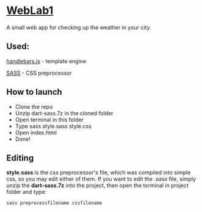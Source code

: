 # [WebLab1](https://winterblant.github.io/WebLab1/)
A small web app for checking up the weather in your city.

## Used:
[handlebars.js](https://handlebars-draft.knappi.org/) - template engine

[SASS](https://sass-lang.com/) - CSS preprocessor

## How to launch
* Clone the repo
* Unzip dart-sass.7z in the cloned folder
* Open terminal in this folder
* Type sass style.sass style.css
* Open index.html
* Done!

## Editing
**style.sass** is the css preprocessor's file, which was compiled into simple css, so you may edit either of them. If you want to edit the *.sass* file, simply unzip the **dart-sass.7z** into the project, then open the terminal in project folder and type:

`sass preprocessfilename cssfilename`
